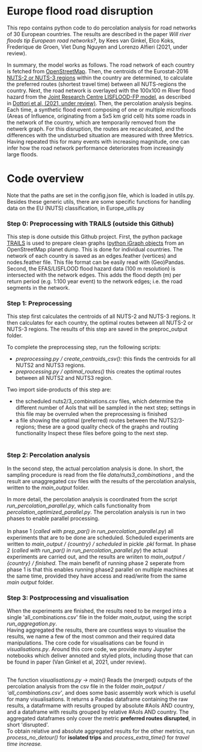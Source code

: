 # Europe flood road disruption
This repo contains python code to do percolation analysis for road networks of 30 European countries. The results are described in the paper <i>Will river floods tip European road networks?</i>, by Kees van Ginkel, Elco Koks, Frederique de Groen, Viet Dung Nguyen and Lorenzo Alfieri (2021, under review).

In summary, the model works as follows. The road network of each country is fetched from [OpenStreetMap](www.openstreetmap.org). Then, the centroids of the Eurostat-2016 [NUTS-2 or NUTS-3 regions](https://ec.europa.eu/eurostat/web/nuts/background) within the country are determined, to calculate the preferred routes (shortest travel time) between all NUTS-regions the country. Next, the road network is overlayed with the 100x100 m River flood hazard from the [Joint Research Centre LISFLOOD-FP model](https://data.jrc.ec.europa.eu/dataset/85470f72-9406-4a91-9f1f-2a0220a5fa86), as described in [Dottori et al, (2021, under review)](https://essd.copernicus.org/preprints/essd-2020-313/essd-2020-313.pdf). Then, the percolation analysis begins. Each time, a synthetic flood event composing of one or multiple microfloods (Areas of Influence, originating from a 5x5 km grid cell) hits some roads in the network of the country, which are temporarily removed from the netwerk graph. For this disruption, the routes are recaculcated, and the differences with the undisturbed situation are measured with three Metrics. Having repeated this for many events with increasing magnitude, one can infer how the road network performance deteriorates from increasingly large floods.

# Code overview
Note that the paths are set in the config.json file, which is loaded in utils.py.<br />
Besides these generic utils, there are some specific functions for handling data on the EU (NUTS) classification, in Europe_utils.py

### Step 0: Preprocessing with TRAILS (outside this Github)
This step is done outside this Github project. First, the python package [TRAILS](https://github.com/BenDickens/trails) is used to prepare clean graphs ([python iGraph objects](https://igraph.org/python/) from an OpenStreetMap planet dump. This is done for individual countries. The network of each country is saved as an edges.feather (vertices) and nodes.feather file. This file format can be easily read with (Geo)Pandas. <br />
Second, the EFAS/LISFLOOD flood hazard data (100 m resolution) is intersected with the network edges. This adds the flood depth (m) per return period (e.g. 1:100 year event) to the network edges; i.e. the road segments in the network.

### Step 1: Preprocessing 
This step first calculates the centroids of all NUTS-2 and NUTS-3 regions. It then calculates for each country, the optimal routes between all NUTS-2 or NUTS-3 regions. The results of this step are saved in the preproc_output folder.<br />

To complete the preprocessing step, run the following scripts:<br />
 - <i>preprocessing.py / create_centroids_csv():</i> this finds the centroids for all NUTS2 and NUTS3 regions.
 - <i>preprocessing.py / optimal_routes()</i> this creates the optimal routes between all NUTS2 and NUTS3 region.

Two import side-products of this step are: 
 - the scheduled nuts2/3_combinations.csv files, which determine the different number of AoIs that will be sampled in the next step; settings in this file may be overruled when the preprocessing is finished
 - a file showing the optimal (preferred) routes between the NUTS2/3-regions; these are a good quality check of the graphs and routing functionality
Inspect these files before going to the next step.<br /><br />

### Step 2: Percolation analysis
In the second step, the actual percolation analysis is done. In short, the sampling procedure is read from the file <i> data/nuts3_combinations </i>, and the result are unaggregated csv files with the results of the percolation analysis, written to the <i>main_output</i> folder. <br/>

In more detail, the percolation analysis is coordinated from the script <i>run_percolation_parallel.py</i>, which calls functionality from <i>percolation_optimized_parallel.py</i>. The percolation analysis is run in two phases to enable parallel processing.<br/><br/>
In phase 1 (<i>called with prep_par() in run_percolation_parallel.py</i>) all experiments that are to be done are scheduled. Scheduled experiments are written to <i>main_output / {country} / scheduled</i> in pickle <i>.pkl</i> format. 
In phase 2 (<i>called with run_par() in run_percolation_parallel.py</i>) the actual experiments are carried out, and the results are wriiten to  <i>main_output / {country} / finished</i>. The main benefit of running phase 2 seperate from phase 1 is that this enables running phase2 parallel on multiple machines at the same time, provided they have access and read/write from the same <i>main output</i> folder. 

### Step 3: Postprocessing and visualisation
When the experiments are finished, the results need to be merged into a single 'all_combinations.csv' file in the folder <i>main_output</i>, using the script <i>run_aggregation.py</i>. <br />
Having aggregated the results, there are countless ways to visualise the results, we name a few of the most common and their required data manipulations. The core code for visualisations can be found in <i>visualisations.py</i>. Around this core code, we provide many Jupyter notebooks which deliver annoted and styled plots, including those that can be found in paper (Van Ginkel et al, 2021, under review).<br /><br />

The function <i>visualisations.py -> main()</i> Reads the (merged) outputs of the percolation analysis from the csv file in the folder <i>main_output / 'all_combinations.csv'</i>, and does some basic assembly work which is useful for many visualisations. It returns a Pandas dataframe containing the raw results, a datafrmame with results grouped by  absolute #AoIs AND country, and a dataframe with results grouped by relative #AoIs AND country. The aggregated dataframes only cover the metric <b>preferred routes disrupted</b>, in short 'disrupted'.<br >
To obtain relative and absolute aggregated results for the other metrics, run <i>process_no_detour()</i> for <b>isolated trips</b> and <i>process_extra_time()</i> for <i>travel time increase.

